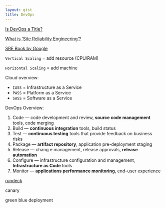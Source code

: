 ```yaml
---
layout: gist
title: DevOps
---
```


[Is DevOps a Title?](https://devops.com/is-devops-a-title/)

[What is ‘Site Reliability Engineering’?](https://landing.google.com/sre/interview/ben-treynor.html)

[SRE Book by Google](https://landing.google.com/sre/sre-book/toc/)

`Vertical Scaling` = add resource (CPU/RAM)

`Horizontal Scaling` = add machine

Cloud overview:
- `IASS` = Infrastructure as a Service 
- `PASS` = Platform as a Service 
- `SASS` = Software as a Service

DevOps Overview:
1. Code — code development and review, **source code management** tools, code merging
2. Build — **continuous integration** tools, build status
3. Test — **continuous testing** tools that provide feedback on business risks
4. Package — **artifact repository**, application pre-deployment staging
5. Release — chang  e management, release approvals, **release automation**
6. Configure — infrastructure configuration and management, **Infrastructure as Code** tools
7. Monitor — **applications performance monitoring**, end–user experience


[rundeck](https://www.rundeck.com/open-source)


canary

green blue deployment
